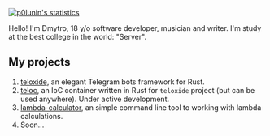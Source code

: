 [![p0lunin's statistics](https://github-readme-stats.vercel.app/api?username=p0lunin&show_icons=true&theme=onedark)](#)

Hello! I'm Dmytro, 18 y/o software developer, musician and writer. I'm study at the best college in the world: "Server". 

## My projects
1. [teloxide](https://github.com/teloxide/teloxide), an elegant Telegram bots framework for Rust.
2. [teloc](https://github.com/teloxide/teloc), an IoC container written in Rust for `teloxide` project (but can be used anywhere). Under active development.
3. [lambda-calculator](https://github.com/p0lunin/lambda-calculator), an simple command line tool to working with lambda calculations.
4. Soon...
